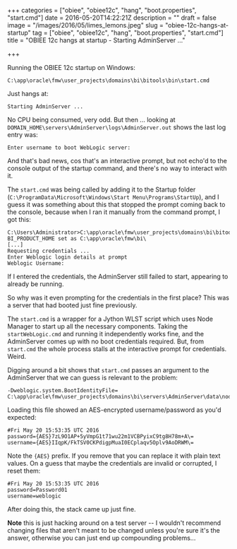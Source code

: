 +++
categories = ["obiee", "obiee12c", "hang", "boot.properties", "start.cmd"]
date = 2016-05-20T14:22:21Z
description = ""
draft = false
image = "/images/2016/05/limes_lemons.jpeg"
slug = "obiee-12c-hangs-at-startup"
tag = ["obiee", "obiee12c", "hang", "boot.properties", "start.cmd"]
title = "OBIEE 12c hangs at startup - Starting AdminServer ..."

+++

Running the OBIEE 12c startup on Windows: 

    C:\app\oracle\fmw\user_projects\domains\bi\bitools\bin\start.cmd

Just hangs at: 

    Starting AdminServer ...

No CPU being consumed, very odd. But then ... looking at `DOMAIN_HOME\servers\AdminServer\logs\AdminServer.out` shows the last log entry was: 

    Enter username to boot WebLogic server:

And that's bad news, cos that's an interactive prompt, but not echo'd to the console output of the startup command, and there's no way to interact with it.

The `start.cmd` was being called by adding it to the Startup folder (`C:\ProgramData\Microsoft\Windows\Start Menu\Programs\StartUp`), and I guess it was something about this that stopped the prompt coming back to the console, because when I ran it manually from the command prompt, I got this: 

```
C:\Users\Administrator>C:\app\oracle\fmw\user_projects\domains\bi\bitools\bin\start.cmd
BI_PRODUCT_HOME set as C:\app\oracle\fmw\bi\
[...]
Requesting credentials ...
Enter Weblogic login details at prompt
Weblogic Username: 
```

If I entered the credentials, the AdminServer still failed to start, appearing to already be running. 

So why was it even prompting for the credentials in the first place? This was a server that had booted just fine previously. 

The `start.cmd` is a wrapper for a Jython WLST script which uses Node Manager to start up all the necessary components. Taking the `startWebLogic.cmd` and running it independently works fine, and the AdminServer comes up with no boot credentials required. But, from `start.cmd` the whole process stalls at the interactive prompt for credentials. Weird. 

Digging around a bit shows that `start.cmd` passes an argument to the AdminServer that we can guess is relevant to the problem: 

    -Dweblogic.system.BootIdentityFile=
    C:\app\oracle\fmw\user_projects\domains\bi\servers\AdminServer\data\nodemanager\boot.properties
Loading this file showed an AES-encrypted username/password as you'd expected: 

```
#Fri May 20 15:53:35 UTC 2016
password={AES}7zL9O1AP+5yVmpG1t71wu22m1VCBPyixC9tg8H78m+A\=
username={AES}IIqpK/FkTSV0CKPdigpMuaI0ECplaqv5Oplv9AoDRWM\=
```

Note the `{AES}` prefix. If you remove that you can replace it with plain text values. On a guess that maybe the credentials are invalid or corrupted, I reset them: 

```
#Fri May 20 15:53:35 UTC 2016
password=Password01
username=weblogic
```

After doing this, the stack came up just fine. 

**Note** this is just hacking around on a test server -- I wouldn't recommend changing files that aren't meant to be changed unless you're sure it's the answer, otherwise you can just end up compounding problems...
